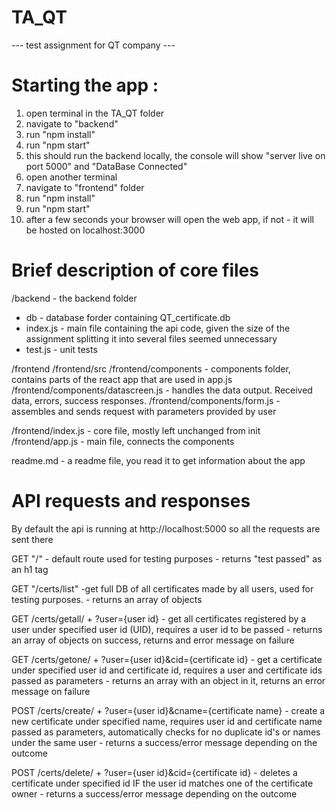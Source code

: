 # TA_QT

 --- test assignment for QT company ---

# Starting the app :

1) open terminal in the TA_QT folder
2) navigate to "backend"
3) run "npm install"
4) run "npm start"
5) this should run the backend locally, the console will show "server live on port 5000" and "DataBase Connected"
6) open another terminal
7) navigate to "frontend" folder
8) run "npm install"
9) run "npm start"
10) after a few seconds your browser will open the web app, if not - it will be hosted on localhost:3000


# Brief description of core files

/backend - the backend folder
- db - database forder containing QT_certificate.db
- index.js - main file containing the api code, given the size of the assignment splitting it into several files seemed unnecessary
- test.js - unit tests

/frontend
/frontend/src
/frontend/components - components folder, contains parts of the react app that are used in app.js
/frontend/components/datascreen.js - handles the data output. Received data, errors, success responses.
/frontend/components/form.js - assembles and sends request with parameters provided by user

/frontend/index.js - core file, mostly left unchanged from init
/frontend/app.js - main file, connects the components
        
readme.md - a readme file, you read it to get information about the app

# API requests and responses

By default the api is running at http://localhost:5000 so all the requests are sent there

GET "/" - default route used for testing purposes - returns "test passed" as an h1 tag

GET "/certs/list" -get full DB of all certificates made by all users, used for testing purposes. - returns an array of objects

GET /certs/getall/ + ?user={user id} - get all certificates registered by a user under specified user id (UID), requires a user id to be passed - returns an array of objects on success, returns and error message on failure

GET /certs/getone/ + ?user={user id}&cid={certificate id} - get a certificate under specified user id and certificate id, requires a user and certificate ids passed as parameters - returns an array with an object in it, returns an error message on failure

POST /certs/create/ + ?user={user id}&cname={certificate name} - create a new certificate under specified name, requires user id and certificate name passed as parameters, automatically checks for no duplicate id's or names under the same user - returns a success/error message depending on the outcome 

POST /certs/delete/ + ?user={user id}&cid={certificate id} - deletes a certificate under specified id IF the user id matches one of the certificate owner - returns a success/error message depending on the outcome 
